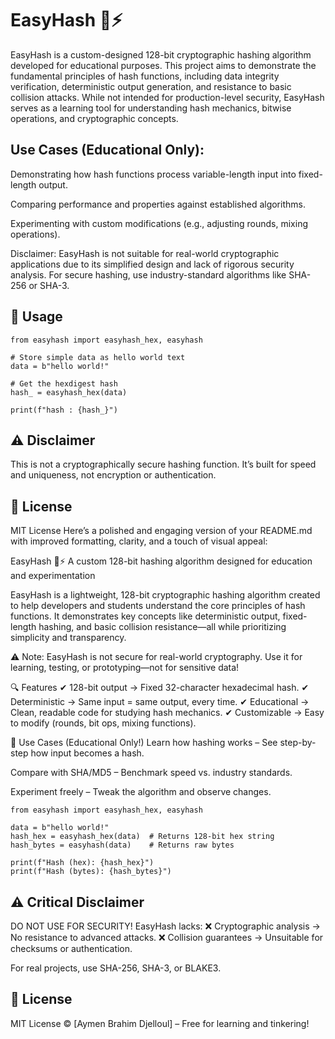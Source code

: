 # EasyHash 🔐⚡
EasyHash is a custom-designed 128-bit cryptographic hashing algorithm developed for educational purposes. This project aims to demonstrate the fundamental principles of hash functions, including data integrity verification, deterministic output generation, and resistance to basic collision attacks. While not intended for production-level security, EasyHash serves as a learning tool for understanding hash mechanics, bitwise operations, and cryptographic concepts. 


## Use Cases (Educational Only):

Demonstrating how hash functions process variable-length input into fixed-length output.

Comparing performance and properties against established algorithms.

Experimenting with custom modifications (e.g., adjusting rounds, mixing operations).

Disclaimer:
EasyHash is not suitable for real-world cryptographic applications due to its simplified design and lack of rigorous security analysis. For secure hashing, use industry-standard algorithms like SHA-256 or SHA-3.


## 🔧 Usage
~~~
from easyhash import easyhash_hex, easyhash

# Store simple data as hello world text
data = b"hello world!"

# Get the hexdigest hash
hash_ = easyhash_hex(data)

print(f"hash : {hash_}")
~~~

## ⚠️ Disclaimer
This is not a cryptographically secure hashing function. It’s built for speed and uniqueness, not encryption or authentication.

## 📄 License
MIT License
Here’s a polished and engaging version of your README.md with improved formatting, clarity, and a touch of visual appeal:

EasyHash 🔐⚡
A custom 128-bit hashing algorithm designed for education and experimentation

EasyHash is a lightweight, 128-bit cryptographic hashing algorithm created to help developers and students understand the core principles of hash functions. It demonstrates key concepts like deterministic output, fixed-length hashing, and basic collision resistance—all while prioritizing simplicity and transparency.

⚠️ Note: EasyHash is not secure for real-world cryptography. Use it for learning, testing, or prototyping—not for sensitive data!

🔍 Features
✔ 128-bit output → Fixed 32-character hexadecimal hash.
✔ Deterministic → Same input = same output, every time.
✔ Educational → Clean, readable code for studying hash mechanics.
✔ Customizable → Easy to modify (rounds, bit ops, mixing functions).

🚀 Use Cases (Educational Only!)
Learn how hashing works – See step-by-step how input becomes a hash.

Compare with SHA/MD5 – Benchmark speed vs. industry standards.

Experiment freely – Tweak the algorithm and observe changes.

~~~
from easyhash import easyhash_hex, easyhash

data = b"hello world!"  
hash_hex = easyhash_hex(data)  # Returns 128-bit hex string
hash_bytes = easyhash(data)    # Returns raw bytes

print(f"Hash (hex): {hash_hex}")  
print(f"Hash (bytes): {hash_bytes}")  
~~~

## ⚠️ Critical Disclaimer
DO NOT USE FOR SECURITY! EasyHash lacks:
❌ Cryptographic analysis → No resistance to advanced attacks.
❌ Collision guarantees → Unsuitable for checksums or authentication.

For real projects, use SHA-256, SHA-3, or BLAKE3.

## 📄 License

MIT License © [Aymen Brahim Djelloul] – Free for learning and tinkering!
